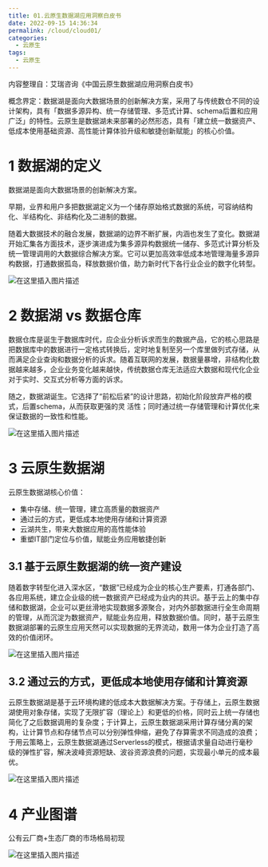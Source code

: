```yaml
---
title: 01.云原生数据湖应用洞察白皮书
date: 2022-09-15 14:36:34
permalink: /cloud/cloud01/
categories:
  - 云原生
tags:
  - 云原生
---
```


内容整理自：艾瑞咨询《中国云原生数据湖应用洞察白皮书》

概念界定：数据湖是面向大数据场景的创新解决方案，采用了与传统数仓不同的设计架构，具有「数据多源异构、统一存储管理、多范式计算、schema后置和应用广泛」的特性。云原生是数据湖未来部署的必然形态，具有「建立统一数据资产、低成本使用基础资源、高性能计算体验升级和敏捷创新赋能」的核心价值。

# 1 数据湖的定义
数据湖是面向大数据场景的创新解决方案。

早期，业界和用户多把数据湖定义为一个储存原始格式数据的系统，可容纳结构化、半结构化、非结构化及二进制的数据。

随着大数据技术的融合发展，数据湖的边界不断扩展，内涵也发生了变化。数据湖开始汇集各方面技术，逐步演进成为集多源异构数据统一储存、多范式计算分析及统一管理调用的大数据综合解决方案。它可以更加高效率低成本地管理海量多源异构数据，打通数据孤岛，释放数据价值，助力新时代下各行业企业的数字化转型。

![在这里插入图片描述](https://img-blog.csdnimg.cn/dc914b90b64a4035af4bafb39b7665c5.png)

# 2 数据湖 vs 数据仓库
数据仓库是诞生于数据库时代，应企业分析诉求而生的数据产品，它的核心思路是把数据库中的数据进行一定格式转换后，定时地复制至另一个库里做列式存储，从而满足企业查询和数据分析的诉求。随着互联网的发展，数据量暴增，非结构化数据越来越多，企业业务变化越来越快，传统数据仓库无法适应大数据和现代化企业对于实时、交互式分析等方面的诉求。

随之，数据湖诞生。它选择了“前松后紧”的设计思路，初始化阶段放弃严格的模式，后置schema，从而获取更强的灵 活性；同时通过统一存储管理和计算优化来保证数据的一致性和性能。

![在这里插入图片描述](https://img-blog.csdnimg.cn/dec8109eb8e14abc8b81581ec95f046e.png)

# 3 云原生数据湖
云原生数据湖核心价值：

- 集中存储、统一管理，建立高质量的数据资产
- 通过云的方式，更低成本地使用存储和计算资源
- 云湖共生，带来大数据应用的高性能体验
- 重塑IT部门定位与价值，赋能业务应用敏捷创新

## 3.1 基于云原生数据湖的统一资产建设
随着数字转型化进入深水区，“数据”已经成为企业的核心生产要素，打通各部门、各应用系统，建立企业级的统一数据资产已经成为业内的共识。基于云上的集中存储和数据湖，企业可以更丝滑地实现数据多源聚合，对内外部数据进行全生命周期的管理，从而沉淀为数据资产，赋能业务应用，释放数据价值。同时，基于云原生数据湖部署的云原生应用天然可以实现数据的无界流动，数用一体为企业打造了高效的价值闭环。

![在这里插入图片描述](https://img-blog.csdnimg.cn/a51d57a39b364167b8d98a87ec034801.png)
## 3.2 通过云的方式，更低成本地使用存储和计算资源
云原生数据湖是基于云环境构建的低成本大数据解决方案。于存储上，云原生数据湖使用对象存储，实现了无限扩容（理论上）和更低的价格，同时云上统一存储也简化了之后数据调用的复杂度；于计算上，云原生数据湖采用计算存储分离的架构，让计算节点和存储节点可以分别弹性伸缩，避免了存算需求不同造成的浪费；于用云策略上，云原生数据湖通过Serverless的模式，根据请求量自动进行毫秒级的弹性扩容，解决波峰资源短缺、波谷资源浪费的问题，实现最小单元的成本最优。

![在这里插入图片描述](https://img-blog.csdnimg.cn/6104fadc408e4184aee9ce4ca55532f5.png)

# 4 产业图谱
公有云厂商+生态厂商的市场格局初现

![在这里插入图片描述](https://img-blog.csdnimg.cn/6841a4e0819b4474a31af6a91a969d08.png)